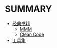 # SUMMARY

* [经典书籍](books/README.md)
    * [MMM](books/The_Mythical_Man-Month.md)
    * [Clean Code](books/Clean_Code.md)
* [工具集](tools/README.md)
